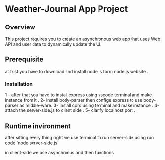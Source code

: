 # Weather-Journal App Project

## Overview
This project requires you to create an asynchronous web app that uses Web API and user data to dynamically update the UI. 

## Prerequisite

at frist you have to download and install node js form node js website .

### Installation   
1 - after that you have to install express using vscode terminal and make instance from it .
2- install body-parser then confige express to use body-parser as middle-ware.
3- install cors using terminal and make instance .
4- attach the server-side.js to client side .
5- clarify localhost port .


## Runtime invironment
after sitting every thing right we use terminal to run server-side using run code 'node server-side.js'

in client-side we use asynchronus and then functions